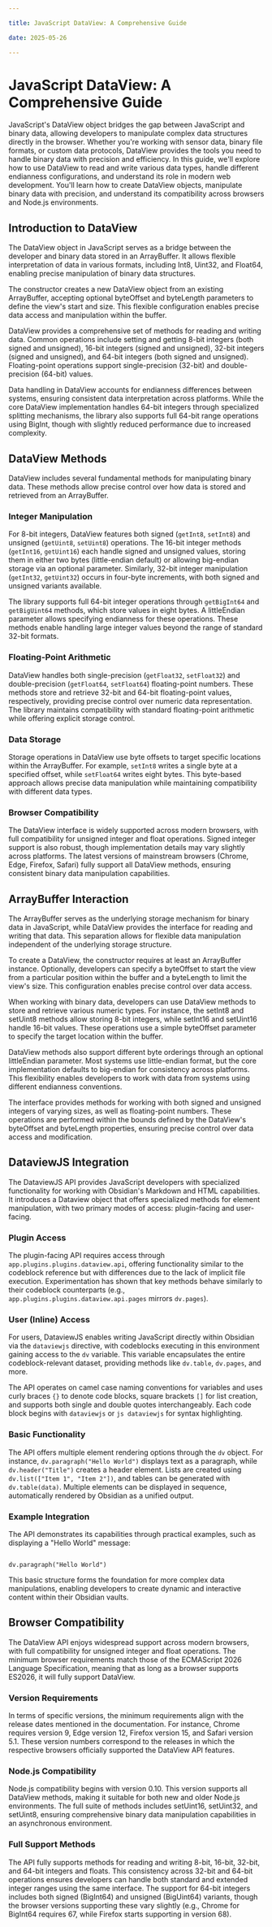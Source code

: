 ```yaml
---

title: JavaScript DataView: A Comprehensive Guide

date: 2025-05-26

---
```



# JavaScript DataView: A Comprehensive Guide

JavaScript's DataView object bridges the gap between JavaScript and binary data, allowing developers to manipulate complex data structures directly in the browser. Whether you're working with sensor data, binary file formats, or custom data protocols, DataView provides the tools you need to handle binary data with precision and efficiency. In this guide, we'll explore how to use DataView to read and write various data types, handle different endianness configurations, and understand its role in modern web development. You'll learn how to create DataView objects, manipulate binary data with precision, and understand its compatibility across browsers and Node.js environments.


## Introduction to DataView

The DataView object in JavaScript serves as a bridge between the developer and binary data stored in an ArrayBuffer. It allows flexible interpretation of data in various formats, including Int8, Uint32, and Float64, enabling precise manipulation of binary data structures.

The constructor creates a new DataView object from an existing ArrayBuffer, accepting optional byteOffset and byteLength parameters to define the view's start and size. This flexible configuration enables precise data access and manipulation within the buffer.

DataView provides a comprehensive set of methods for reading and writing data. Common operations include setting and getting 8-bit integers (both signed and unsigned), 16-bit integers (signed and unsigned), 32-bit integers (signed and unsigned), and 64-bit integers (both signed and unsigned). Floating-point operations support single-precision (32-bit) and double-precision (64-bit) values.

Data handling in DataView accounts for endianness differences between systems, ensuring consistent data interpretation across platforms. While the core DataView implementation handles 64-bit integers through specialized splitting mechanisms, the library also supports full 64-bit range operations using BigInt, though with slightly reduced performance due to increased complexity.


## DataView Methods

DataView includes several fundamental methods for manipulating binary data. These methods allow precise control over how data is stored and retrieved from an ArrayBuffer.


### Integer Manipulation

For 8-bit integers, DataView features both signed (`getInt8`, `setInt8`) and unsigned (`getUint8`, `setUint8`) operations. The 16-bit integer methods (`getInt16`, `getUint16`) each handle signed and unsigned values, storing them in either two bytes (little-endian default) or allowing big-endian storage via an optional parameter. Similarly, 32-bit integer manipulation (`getInt32`, `getUint32`) occurs in four-byte increments, with both signed and unsigned variants available.

The library supports full 64-bit integer operations through `getBigInt64` and `getBigUint64` methods, which store values in eight bytes. A littleEndian parameter allows specifying endianness for these operations. These methods enable handling large integer values beyond the range of standard 32-bit formats.


### Floating-Point Arithmetic

DataView handles both single-precision (`getFloat32`, `setFloat32`) and double-precision (`getFloat64`, `setFloat64`) floating-point numbers. These methods store and retrieve 32-bit and 64-bit floating-point values, respectively, providing precise control over numeric data representation. The library maintains compatibility with standard floating-point arithmetic while offering explicit storage control.


### Data Storage

Storage operations in DataView use byte offsets to target specific locations within the ArrayBuffer. For example, `setInt8` writes a single byte at a specified offset, while `setFloat64` writes eight bytes. This byte-based approach allows precise data manipulation while maintaining compatibility with different data types.


### Browser Compatibility

The DataView interface is widely supported across modern browsers, with full compatibility for unsigned integer and float operations. Signed integer support is also robust, though implementation details may vary slightly across platforms. The latest versions of mainstream browsers (Chrome, Edge, Firefox, Safari) fully support all DataView methods, ensuring consistent binary data manipulation capabilities.


## ArrayBuffer Interaction

The ArrayBuffer serves as the underlying storage mechanism for binary data in JavaScript, while DataView provides the interface for reading and writing that data. This separation allows for flexible data manipulation independent of the underlying storage structure.

To create a DataView, the constructor requires at least an ArrayBuffer instance. Optionally, developers can specify a byteOffset to start the view from a particular position within the buffer and a byteLength to limit the view's size. This configuration enables precise control over data access.

When working with binary data, developers can use DataView methods to store and retrieve various numeric types. For instance, the setInt8 and setUint8 methods allow storing 8-bit integers, while setInt16 and setUint16 handle 16-bit values. These operations use a simple byteOffset parameter to specify the target location within the buffer.

DataView methods also support different byte orderings through an optional littleEndian parameter. Most systems use little-endian format, but the core implementation defaults to big-endian for consistency across platforms. This flexibility enables developers to work with data from systems using different endianness conventions.

The interface provides methods for working with both signed and unsigned integers of varying sizes, as well as floating-point numbers. These operations are performed within the bounds defined by the DataView's byteOffset and byteLength properties, ensuring precise control over data access and modification.


## DataviewJS Integration

The DataviewJS API provides JavaScript developers with specialized functionality for working with Obsidian's Markdown and HTML capabilities. It introduces a Dataview object that offers specialized methods for element manipulation, with two primary modes of access: plugin-facing and user-facing.


### Plugin Access

The plugin-facing API requires access through `app.plugins.plugins.dataview.api`, offering functionality similar to the codeblock reference but with differences due to the lack of implicit file execution. Experimentation has shown that key methods behave similarly to their codeblock counterparts (e.g., `app.plugins.plugins.dataview.api.pages` mirrors `dv.pages`).


### User (Inline) Access

For users, DataviewJS enables writing JavaScript directly within Obsidian via the `dataviewjs` directive, with codeblocks executing in this environment gaining access to the `dv` variable. This variable encapsulates the entire codeblock-relevant dataset, providing methods like `dv.table`, `dv.pages`, and more.

The API operates on camel case naming conventions for variables and uses curly braces `{}` to denote code blocks, square brackets `[]` for list creation, and supports both single and double quotes interchangeably. Each code block begins with `dataviewjs` or `js dataviewjs` for syntax highlighting.


### Basic Functionality

The API offers multiple element rendering options through the `dv` object. For instance, `dv.paragraph("Hello World")` displays text as a paragraph, while `dv.header("Title")` creates a header element. Lists are created using `dv.list(["Item 1", "Item 2"])`, and tables can be generated with `dv.table(data)`. Multiple elements can be displayed in sequence, automatically rendered by Obsidian as a unified output.


### Example Integration

The API demonstrates its capabilities through practical examples, such as displaying a "Hello World" message:

```dataviewjs

dv.paragraph("Hello World")

```

This basic structure forms the foundation for more complex data manipulations, enabling developers to create dynamic and interactive content within their Obsidian vaults.


## Browser Compatibility

The DataView API enjoys widespread support across modern browsers, with full compatibility for unsigned integer and float operations. The minimum browser requirements match those of the ECMAScript 2026 Language Specification, meaning that as long as a browser supports ES2026, it will fully support DataView.


### Version Requirements

In terms of specific versions, the minimum requirements align with the release dates mentioned in the documentation. For instance, Chrome requires version 9, Edge version 12, Firefox version 15, and Safari version 5.1. These version numbers correspond to the releases in which the respective browsers officially supported the DataView API features.


### Node.js Compatibility

Node.js compatibility begins with version 0.10. This version supports all DataView methods, making it suitable for both new and older Node.js environments. The full suite of methods includes setUint16, setUint32, and setUint8, ensuring comprehensive binary data manipulation capabilities in an asynchronous environment.


### Full Support Methods

The API fully supports methods for reading and writing 8-bit, 16-bit, 32-bit, and 64-bit integers and floats. This consistency across 32-bit and 64-bit operations ensures developers can handle both standard and extended integer ranges using the same interface. The support for 64-bit integers includes both signed (BigInt64) and unsigned (BigUint64) variants, though the browser versions supporting these vary slightly (e.g., Chrome for BigInt64 requires 67, while Firefox starts supporting in version 68).

